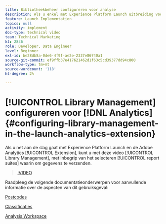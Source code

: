 ```yaml
---
title: Bibliotheekbeheer configureren voor analyse
description: Als u enkel met Experience Platform Launch uitbreiding voor Adobe Analytics begint, kan deze video u met het bibliotheekbeheersgedeelte van de configuratie helpen, met inbegrip van het selecteren van rapportreeksen waarin u gegevens wilt verzenden.
feature: Launch Implementation
topics: null
activity: implement
doc-type: technical video
team: Technical Marketing
kt: 2836
role: Developer, Data Engineer
level: Beginner
exl-id: be28db8a-0de6-4f9f-ae2e-2337e86740a1
source-git-commit: ef9ffb37e417621462d1f63c5cd39377dd94c800
workflow-type: tm+mt
source-wordcount: '118'
ht-degree: 2%

---
```


# [!UICONTROL Library Management] configureren voor [!DNL Analytics] {#configuring-library-management-in-the-launch-analytics-extension}

Als u net aan de slag gaat met Experience Platform Launch en de Adobe Analytics [!UICONTROL Extension], kunt u met deze video [!UICONTROL Library Management], met inbegrip van het selecteren [!UICONTROL report suites] waarin om gegevens te verzenden.

>[!VIDEO](https://video.tv.adobe.com/v/27092/?quality=12)

Raadpleeg de volgende documentatieonderwerpen voor aanvullende informatie over de aspecten van dit gebruiksgeval:

[Postcodes](https://experienceleague.adobe.com/docs/analytics/components/dimensions/zip-code.html?lang=en)

[Classificaties](https://experienceleague.adobe.com/docs/analytics/components/classifications/c-classifications.html)

[Analysis Workspace](https://experienceleague.adobe.com/docs/analytics/analyze/analysis-workspace/analysis-workspace-features.html)
